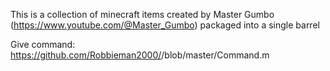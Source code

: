 This is a collection of minecraft items created by Master Gumbo (https://www.youtube.com/@Master_Gumbo) packaged into a single barrel

Give command:  https://github.com/Robbieman2000/<Nested-MAster-Gumbo-Creations>/blob/master/Command.m

